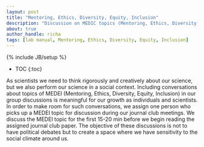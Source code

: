 ```yaml
---
layout: post
title: "Mentoring, Ethics, Diversity, Equity, Inclusion"
description: "Discussion on MEDIC topics (Mentoring, Ethics, Diversity, Equity, Inclusion)"
about: true
author_handle: richa
tags: [lab manual, Mentoring, Ethics, Diversity, Equity, Inclusion]
---
```

{% include JB/setup %}

* TOC
{:toc}


As scientists we need to think rigorously and creatively about our science, but we also perform our science in a social context. Including conversations about topics of MEDEI (Mentoring, Ethics, Diversity, Equity, Inclusion) in our group discussions is meaningful for our growth as individuals and scientists.
In order to make room for such conversations, we assign one person who picks up a MEDEI topic for discussion during our journal club meetings. We discuss the MEDEI topic for the first 15-20 min before we begin reading the assigned journal club paper.
The objective of these discussions is not to have political debates but to create a space where we have sensitivity to the social climate around us. 



